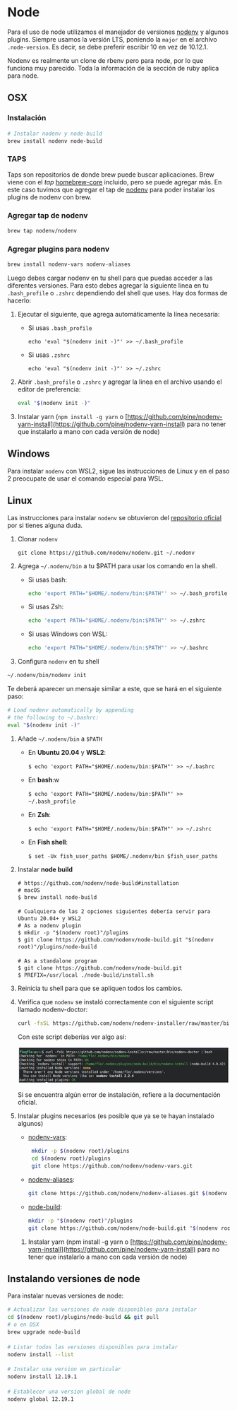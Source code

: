 # Node

Para el uso de node utilizamos el manejador de versiones [nodenv](https://github.com/nodenv/nodenv) y algunos plugins.
Siempre usamos la versión LTS, poniendo la `major` en el archivo `.node-version`. Es decir, se debe preferir escribir 10 en vez de 10.12.1.

Nodenv es realmente un clone de rbenv pero para node, por lo que funciona muy parecido. Toda la información de la sección de ruby aplica para node.

## OSX

### Instalación

```bash
# Instalar nodenv y node-build
brew install nodenv node-build
```

### TAPS

Taps son repositorios de donde brew puede buscar aplicaciones. Brew viene con el *tap* [homebrew-core](https://github.com/Homebrew/homebrew-core) incluido, pero se puede agregar más. En este caso tuvimos que agregar el tap de [nodenv](https://github.com/nodenv/homebrew-nodenv) para poder instalar los plugins de nodenv con brew.

### Agregar tap de nodenv

```bash
brew tap nodenv/nodenv
```

### Agregar plugins para nodenv

```bash
brew install nodenv-vars nodenv-aliases
```

Luego debes cargar nodenv en tu shell para que puedas acceder a las diferentes versiones. Para esto debes agregar la siguiente linea en tu `.bash_profile` o `.zshrc` dependiendo del shell que uses. Hay dos formas de hacerlo:

1. Ejecutar el siguiente, que agrega automáticamente la línea necesaria:

    * Si usas `.bash_profile`

        ```plain text
        echo 'eval "$(nodenv init -)"' >> ~/.bash_profile
        ```

    * Si usas `.zshrc`

        ```plain text
        echo 'eval "$(nodenv init -)"' >> ~/.zshrc
        ```

1. Abrir `.bash_profile` o `.zshrc` y agregar la linea en el archivo usando el editor de preferencia:

    ```bash
    eval "$(nodenv init -)"
    ```

1. Instalar yarn (`npm install -g yarn` o [https://github.com/pine/nodenv-yarn-install](https://github.com/pine/nodenv-yarn-install) para no tener que instalarlo a mano con cada versión de node)

## Windows

Para instalar `nodenv` con WSL2, sigue las instrucciones de Linux y en el paso 2 preocupate de usar el comando especial para WSL.

## Linux

Las instrucciones para instalar `nodenv` se obtuvieron del [repositorio oficial](https://github.com/nodenv/nodenv#basic-github-checkout) por si tienes alguna duda.

1. Clonar `nodenv`

    ```plain text
    git clone https://github.com/nodenv/nodenv.git ~/.nodenv
    ```

1. Agrega `~/.nodenv/bin` a tu $PATH para usar los comando en la shell.

    * Si usas bash:

        ```bash
        echo 'export PATH="$HOME/.nodenv/bin:$PATH"' >> ~/.bash_profile
        ```

    * Si usas Zsh:

        ```bash
        echo 'export PATH="$HOME/.nodenv/bin:$PATH"' >> ~/.zshrc
        ```

    * Si usas Windows con WSL:

        ```bash
        echo 'export PATH="$HOME/.nodenv/bin:$PATH"' >> ~/.bashrc
        ```

1. Configura `nodenv` en tu shell

```bash
~/.nodenv/bin/nodenv init
```

Te deberá aparecer un mensaje similar a este, que se hará en el siguiente paso:

```bash
# Load nodenv automatically by appending
# the following to ~/.bashrc:
eval "$(nodenv init -)"
```

1. Añade `~/.nodenv/bin` a `$PATH`

    * En **Ubuntu 20.04** y **WSL2**:

        `$ echo 'export PATH="$HOME/.nodenv/bin:$PATH"' >> ~/.bashrc`

    * En **bash**:w

        `$ echo 'export PATH="$HOME/.nodenv/bin:$PATH"' >> ~/.bash_profile`

    * En **Zsh**:

        `$ echo 'export PATH="$HOME/.nodenv/bin:$PATH"' >> ~/.zshrc`

    * En **Fish shell**:

        `$ set -Ux fish_user_paths $HOME/.nodenv/bin $fish_user_paths`

1. Instalar **node build**

    ```shell
    # https://github.com/nodenv/node-build#installation
    # macOS
    $ brew install node-build
    
    # Cualquiera de las 2 opciones siguientes debería servir para Ubuntu 20.04+ y WSL2
    # As a nodenv plugin
    $ mkdir -p "$(nodenv root)"/plugins
    $ git clone https://github.com/nodenv/node-build.git "$(nodenv root)"/plugins/node-build
    
    # As a standalone program
    $ git clone https://github.com/nodenv/node-build.git
    $ PREFIX=/usr/local ./node-build/install.sh
    ```

1. Reinicia tu shell para que se apliquen todos los cambios.

1. Verifica que `nodenv` se instaló correctamente con el siguiente script llamado nodenv-doctor:

    ```bash
    curl -fsSL https://github.com/nodenv/nodenv-installer/raw/master/bin/nodenv-doctor | bash
    ```

    Con este script deberías ver algo así:

    <img src='assets/node-1.png'/>

    Si se encuentra algún error de instalación, refiere a la documentación oficial.

1. Instalar plugins necesarios (es posible que ya se te hayan instalado algunos)

    * [nodenv-vars](https://github.com/nodenv/nodenv-vars#installation):

        ```bash
         mkdir -p $(nodenv root)/plugins
         cd $(nodenv root)/plugins
         git clone https://github.com/nodenv/nodenv-vars.git
        ```

    * [nodenv-aliases](https://github.com/nodenv/nodenv-aliases#installation):

        ```bash
        git clone https://github.com/nodenv/nodenv-aliases.git $(nodenv root)/plugins/nodenv-aliases
        ```

    * [node-build](https://github.com/nodenv/node-build#installation):

        ```bash
        mkdir -p "$(nodenv root)"/plugins
        git clone https://github.com/nodenv/node-build.git "$(nodenv root)"/plugins/node-build
        ```

    1. Instalar yarn (npm install -g yarn o [https://github.com/pine/nodenv-yarn-install](https://github.com/pine/nodenv-yarn-install) para no tener que instalarlo a mano con cada versión de node)

## Instalando versiones de node

Para instalar nuevas versiones de node:

```bash
# Actualizar las versiones de node disponibles para instalar
cd $(nodenv root)/plugins/node-build && git pull
# o en OSX
brew upgrade node-build

# Listar todos las versiones disponibles para instalar
nodenv install --list

# Instalar una version en particular
nodenv install 12.19.1

# Establecer una version global de node
nodenv global 12.19.1
```


